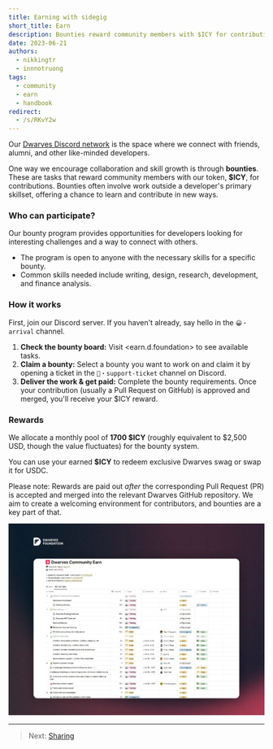 ```yaml
---
title: Earning with sidegig
short_title: Earn
description: Bounties reward community members with $ICY for contributing work that helps developers expand their skills beyond their usual focus.
date: 2023-06-21
authors:
  - nikkingtr
  - innnotruong
tags:
  - community
  - earn
  - handbook
redirect:
  - /s/RKvY2w
---
```


Our [Dwarves Discord network](discord.md) is the space where we connect with friends, alumni, and other like-minded developers.

One way we encourage collaboration and skill growth is through **bounties**. These are tasks that reward community members with our token, **$ICY**, for contributions. Bounties often involve work outside a developer's primary skillset, offering a chance to learn and contribute in new ways.

### Who can participate?

Our bounty program provides opportunities for developers looking for interesting challenges and a way to connect with others.

- The program is open to anyone with the necessary skills for a specific bounty.
- Common skills needed include writing, design, research, development, and finance analysis.

### How it works

First, join our Discord server. If you haven't already, say hello in the `😀・arrival` channel.

1. **Check the bounty board:** Visit <earn.d.foundation> to see available tasks.
2. **Claim a bounty:** Select a bounty you want to work on and claim it by opening a ticket in the `⁠🎫・support-ticket` channel on Discord.
3. **Deliver the work & get paid:** Complete the bounty requirements. Once your contribution (usually a Pull Request on GitHub) is approved and merged, you'll receive your $ICY reward.

### Rewards

We allocate a monthly pool of **1700 $ICY** (roughly equivalent to $2,500 USD, though the value fluctuates) for the bounty system.

You can use your earned **$ICY** to redeem exclusive Dwarves swag or swap it for USDC.

Please note: Rewards are paid out _after_ the corresponding Pull Request (PR) is accepted and merged into the relevant Dwarves GitHub repository. We aim to create a welcoming environment for contributors, and bounties are a key part of that.

![Dwarves Foundation Community Bounty Program](assets/community-bounty-program.webp)

---

> Next: [Sharing](sharing.md)
